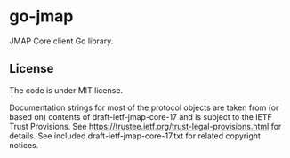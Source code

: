 go-jmap
=========

JMAP Core client Go library.

License 
---------

The code is under MIT license.

Documentation strings for most of the protocol objects are taken from (or based
on) contents of draft-ietf-jmap-core-17 and is subject to the IETF Trust
Provisions. See https://trustee.ietf.org/trust-legal-provisions.html for
details. See included draft-ietf-jmap-core-17.txt for related copyright
notices.

